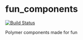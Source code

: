 fun_components
==============

[![Build Status](https://drone.io/github.com/terrasea/fun_components/status.png)](https://drone.io/github.com/terrasea/fun_components/latest)

Polymer components made for fun
